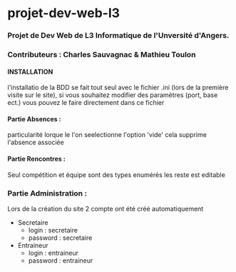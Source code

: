 # projet-dev-web-l3
### Projet de Dev Web de L3 Informatique de l'Unversité d'Angers.
### Contributeurs : Charles Sauvagnac & Mathieu Toulon

#### INSTALLATION
l'installatio de la BDD se fait tout seul avec le fichier .ini (lors de la première visite sur le site), si vous souhaitez modifier des paramètres (port, base ect.) vous pouvez le faire directement dans ce fichier

#### Partie Absences :
 particularité lorque le l'on seelectionne l'option 'vide' cela supprime l'absence associée

#### Partie Rencontres :
 Seul compétition et équipe sont des types enumérés les reste est editable

### Partie Administration :
 Lors de la création du site 2 compte ont été créé automatiquement
* Secretaire
  * login : secretaire
  * password : secretaire
* Entraineur
  * login : entraineur
  * password : entraineur
